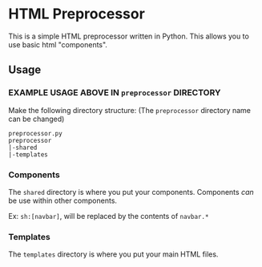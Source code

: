 # HTML Preprocessor

This is a simple HTML preprocessor written in Python.
This allows you to use basic html "components".

## Usage

### EXAMPLE USAGE ABOVE IN `preprocessor` DIRECTORY

Make the following directory structure:
(The `preprocessor` directory name can be changed)

```
preprocessor.py
preprocessor
|-shared
|-templates
```

### Components

The `shared` directory is where you put your components.
Components *can* be use within other components.

Ex: `sh:[navbar]`, will be replaced by the contents of `navbar.*`

### Templates

The `templates` directory is where you put your main HTML files.
